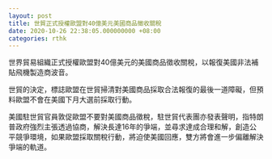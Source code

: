 ```yaml
---
layout: post
title: 世貿正式授權歐盟對40億美元美國商品徵收關稅
date: 2020-10-26 22:38:05.000000000 +08:00
categories: rthk
---
```


世界貿易組織正式授權歐盟對40億美元的美國商品徵收關稅，以報復美國非法補貼飛機製造商波音。

世貿的決定，標誌歐盟在世貿掃清對美國商品採取合法報復的最後一道障礙，但預料歐盟不會在美國下月大選前採取行動。

美國駐世貿官員敦促歐盟不要對美國商品徵稅，駐世貿代表團亦發表聲明，指特朗普政府強烈主張透過協商，解決長達16年的爭端，並尋求達成合理和解，創造公平競爭環境，如果歐盟採取關稅行動，將迫使美國回應，雙方將會進一步偏離解決爭端的軌道。
